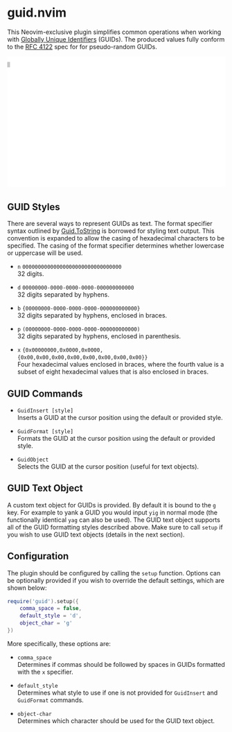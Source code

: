 # guid.nvim

This Neovim-exclusive plugin simplifies common operations when working with [Globally Unique
Identifiers](https://en.wikipedia.org/wiki/Universally_unique_identifier) (GUIDs). The produced values fully conform to
the [RFC 4122](https://www.rfc-editor.org/rfc/rfc4122) spec for for pseudo-random GUIDs.

![](img/guid.nvim.gif)

## GUID Styles

There are several ways to represent GUIDs as text. The format specifier syntax outlined by
[Guid.ToString](https://learn.microsoft.com/en-us/dotnet/api/system.guid.tostring?view=net-7.0) is borrowed for styling
text output. This convention is expanded to allow the casing of hexadecimal characters to be specified. The casing of
the format specifier determines whether lowercase or uppercase will be used.

*   `n` `00000000000000000000000000000000` \
    32 digits.

*   `d` `00000000-0000-0000-0000-000000000000` \
 	32 digits separated by hyphens.

*   `b` `{00000000-0000-0000-0000-000000000000}` \
 	32 digits separated by hyphens, enclosed in braces.

*   `p` `(00000000-0000-0000-0000-000000000000)` \
 	32 digits separated by hyphens, enclosed in parenthesis.

*   `x` `{0x00000000,0x0000,0x0000,{0x00,0x00,0x00,0x00,0x00,0x00,0x00,0x00}}` \
    Four hexadecimal values enclosed in braces, where the fourth value is a subset of eight hexadecimal values that is also enclosed in braces.

## GUID Commands

*   `GuidInsert [style]` \
    Inserts a GUID at the cursor position using the default or provided style.

*   `GuidFormat [style]` \
    Formats the GUID at the cursor position using the default or provided style.

*   `GuidObject` \
    Selects the GUID at the cursor position (useful for text objects).

## GUID Text Object

A custom text object for GUIDs is provided. By default it is bound to the `g` key. For example to yank a GUID you would
input `yig` in normal mode (the functionally identical `yag` can also be used). The GUID text object supports all of the
GUID formatting styles described above. Make sure to call `setup` if you wish to use GUID text objects (details in the
next section).

## Configuration

The plugin should be configured by calling the `setup` function. Options can be optionally provided if you wish to
override the default settings, which are shown below:

```lua
require('guid').setup({
    comma_space = false,
    default_style = 'd',
    object_char = 'g'
})
```

More specifically, these options are:

*   `comma_space` \
    Determines if commas should be followed by spaces in GUIDs formatted with the `x` specifier.

*   `default_style` \
    Determines what style to use if one is not provided for `GuidInsert` and `GuidFormat` commands.

*   `object-char` \
    Determines which character should be used for the GUID text object.
